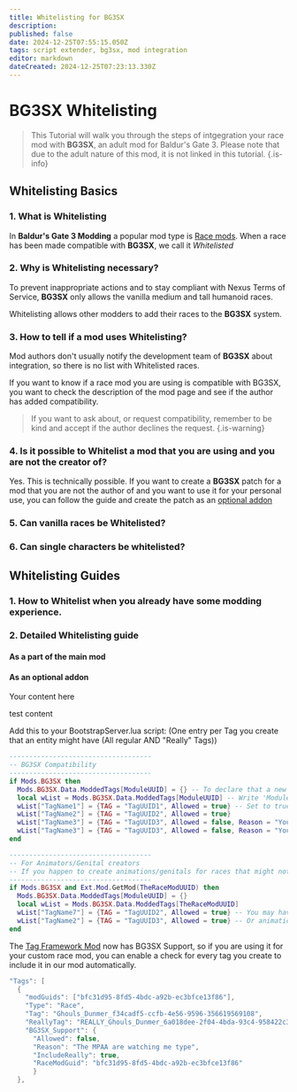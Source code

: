 ```yaml
---
title: Whitelisting for BG3SX
description: 
published: false
date: 2024-12-25T07:55:15.050Z
tags: script extender, bg3sx, mod integration
editor: markdown
dateCreated: 2024-12-25T07:23:13.330Z
---
```


# BG3SX Whitelisting

> This Tutorial will walk you through the steps of intgegration your race mod with **BG3SX**, an adult mod for Baldur's Gate 3.
> Please note that due to the adult nature of this mod, it is not linked in this tutorial.
{.is-info}

## Whitelisting Basics
### 1. What is Whitelisting

In **Baldur's Gate 3 Modding** a popular mod type is [Race mods](https://www.nexusmods.com/baldursgate3/mods/categories/15/). 
When a race has been made compatible with **BG3SX**, we call it *Whitelisted* 

### 2. Why is Whitelisting necessary?

To prevent inappropriate actions and to stay compliant with Nexus Terms of Service, **BG3SX** only allows the vanilla medium and tall humanoid races.

Whitelisting allows other modders to add their races to the **BG3SX** system.

### 3. How to tell if a mod uses Whitelisting?

Mod authors don't usually notify the development team of **BG3SX** about integration, so there is no list with Whitelisted races.

If you want to know if a race mod you are using is compatible with BG3SX, you want to check the description of the mod page and see if the author has added compatibility.

> If you want to ask about, or request compatibility, remember to be kind and accept if the author declines the request.
{.is-warning}

### 4. Is it possible to Whitelist a mod that you are using and you are not the creator of?

Yes. This is technically possible. If you want to create a **BG3SX** patch for a mod that you are not the author of and you want to use it for your personal use, you can follow the guide and create the patch as an  [optional addon](https://wiki.bg3.community/en/Tutorials/Mod-Integration/BG3SX/Whitelisting#as-an-optional-addon) 

### 5. Can vanilla races be Whitelisted?

### 6. Can single characters be whitelisted?

## Whitelisting Guides

### 1. How to Whitelist when you already have some modding experience.

### 2. Detailed Whitelisting guide

#### As a part of the main mod

#### As an optional addon

Your content here


test content



Add this to your BootstrapServer.lua script:
(One entry per Tag you create that an entity might have (All regular AND "Really" Tags))

```lua
------------------------------------
-- BG3SX Compatibility
------------------------------------
if Mods.BG3SX then
  Mods.BG3SX.Data.ModdedTags[ModuleUUID] = {} -- To declare that a new entry named after your Mods UUID will be an empty table
  local wList = Mods.BG3SX.Data.ModdedTags[ModuleUUID] -- Write 'ModuleUUID' to automatically fill in your mods UUID
  wList["TagName1"] = {TAG = "TagUUID1", Allowed = true} -- Set to true or false
  wList["TagName2"] = {TAG = "TagUUID2", Allowed = true}
  wList["TagName3"] = {TAG = "TagUUID3", Allowed = false, Reason = "YourMod - No fitting Genitals"} -- Optional reasons merge with regular error message
  wList["TagName3"] = {TAG = "TagUUID3", Allowed = false, Reason = "YourMod - No Animations for Rig"}
end
```

```lua
------------------------------------
-- For Animators/Genital creators
-- If you happen to create animations/genitals for races that might not had some before, you can manually edit race tag entry in our whitelist
------------------------------------
if Mods.BG3SX and Ext.Mod.GetMod(TheRaceModUUID) then
  Mods.BG3SX.Data.ModdedTags[ModuleUUID] = {}
  local wList = Mods.BG3SX.Data.ModdedTags[TheRaceModUUID]
  wList["TagName7"] = {TAG = "TagUUID2", Allowed = true} -- You may have created genitals for them
  wList["TagName2"] = {TAG = "TagUUID3", Allowed = true} -- Or animations
end
```





The [Tag Framework Mod](https://www.nexusmods.com/baldursgate3/mods/6545) now has BG3SX Support, so if you are using it for your custom race mod, you can enable a check for every tag you create to include it in our mod automatically.
```lua
"Tags": [
  {
    "modGuids": ["bfc31d95-8fd5-4bdc-a92b-ec3bfce13f86"],
    "Type": "Race",
    "Tag": "Ghouls_Dunmer_f34cadf5-ccfb-4e56-9596-356619569108",
    "ReallyTag": "REALLY_Ghouls_Dunmer_6a018dee-2f04-4bda-93c4-958422c3ed0a",
    "BG3SX_Support": {
      "Allowed": false,
      "Reason": "The MPAA are watching me type",
      "IncludeReally": true,
      "RaceModGuid": "bfc31d95-8fd5-4bdc-a92b-ec3bfce13f86"
      }
  },
```